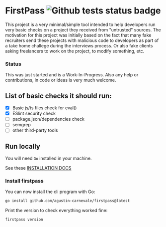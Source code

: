 # FirstPass ![Github tests status badge](https://github.com/agustin-carnevale/firstpass/actions/workflows/ci.yml/badge.svg)

This project is a very minimal/simple tool intended to help developers run very basic checks on a project they received from "untrusted" sources. The motivation for this project was initially based on the fact that many fake recruiters send these projects with malicious code to developers as part of a take home challege during the interviews process. Or also fake clients asking freelancers to work on the project, to modify something, etc.

### Status

This was just started and is a Work-In-Progress. Also any help or contributions, in code or ideas is very much welcome.

## List of basic checks it should run:

- [x] Basic js/ts files check for eval()
- [x] ESlint security check
- [ ] package.json/dependencies check
- [ ] semgrep
- [ ] other third-party tools

## Run locally

You will need `Go` installed in your machine.

See these [INSTALLATION DOCS](./INSTALLATIONS.md)

### Install firstpass

You can now install the cli program with Go:

```bash
go install github.com/agustin-carnevale/firstpass@latest
```

Print the version to check everything worked fine:

```bash
firstpass version
```
